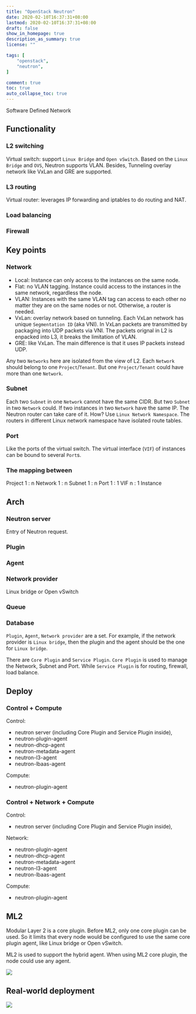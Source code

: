 ```yaml
---
title: "OpenStack Neutron"
date: 2020-02-10T16:37:31+08:00
lastmod: 2020-02-10T16:37:31+08:00
draft: false
show_in_homepage: true
description_as_summary: true
license: ""

tags: [
    "openstack",
    "neutron",
]

comment: true
toc: true
auto_collapse_toc: true
---
```


Software Defined Network

## Functionality
### L2 switching
Virtual switch: support `Linux Bridge` and `Open vSwitch`.
Based on the `Linux Bridge` and `OVS`, Neutron supports VLAN. Besides,
Tunneling overlay network like VxLan and GRE are supported.
### L3 routing
Virtual router: leverages IP forwarding and iptables to do routing and NAT.
### Load balancing
### Firewall

## Key points
### Network
- Local: Instance can only access to the instances on the same node.
- Flat: no VLAN tagging. Instance could access to the instances in the same network, regardless the node.
- VLAN: Instances with the same VLAN tag can access to each other no matter they are on the same nodes or not. Otherwise, a router is needed.
- VxLan: overlay network based on tunneling. Each VxLan network has unique `Segmentation ID` (aka VNI). In VxLan packets are transmitted by packaging into UDP packets via VNI. The packets orignal in L2 is enpacked into L3, it breaks the limitation of VLAN.
- GRE: like VxLan. The main difference is that it uses IP packets instead UDP.

Any two `Networks` here are isolated from the view of L2.
Each `Network` should belong to one `Project`/`Tenant`. But one `Project/Tenant` could have more
than one `Network`.

### Subnet
Each two `Subnet` in one `Network` cannot have the same CIDR.
But two `Subnet` in two `Network` could.
If two instances in two `Network` have the same IP. The Neutron router can
take care of it. How? Use `Linux Network Namespace`. The routers in different
Linux network namespace have isolated route tables.

### Port
Like the ports of the virtual switch. The virtual interface (`VIF`) of instances can
be bound to several `Port`s.

### The mapping between
Project 1 : n Network 1 : n Subnet 1 : n Port 1 : 1 VIF n : 1 Instance

## Arch
### Neutron server
Entry of Neutron request.
### Plugin
### Agent
### Network provider
Linux bridge or Open vSwitch
### Queue
### Database

`Plugin`, `Agent`, `Network provider` are a set.
For example, if the network provider is `Linux bridge`, then the plugin
and the agent should be the one for `Linux bridge`.

There are `Core Plugin` and `Service Plugin`. `Core Plugin` is used to
manage the Network, Subnet and Port. While `Service Plugin` is for routing,
firewall, load balance.

## Deploy

### Control + Compute
Control:
- neutron server (including Core Plugin and Service Plugin inside),
- neutron-plugin-agent
- neutron-dhcp-agent
- neutron-metadata-agent
- neutron-l3-agent
- neutron-lbaas-agent

Compute:
- neutron-plugin-agent

### Control + Network + Compute
Control:
- neutron server (including Core Plugin and Service Plugin inside),

Network:
- neutron-plugin-agent
- neutron-dhcp-agent
- neutron-metadata-agent
- neutron-l3-agent
- neutron-lbaas-agent

Compute:
- neutron-plugin-agent

## ML2
Modular Layer 2 is a core plugin.
Before ML2, only one core plugin can be used. So it limits that
every node would be configured to use the same core plugin agent,
like Linux bridge or Open vSwitch.

ML2 is used to support the hybrid agent. When using ML2 core plugin,
the node could use any agent.

![](/images/openstack-neutron-services-plugins.jpg)


## Real-world deployment
![](/images/openstack-neutron-realworld-deployment.jpg)
